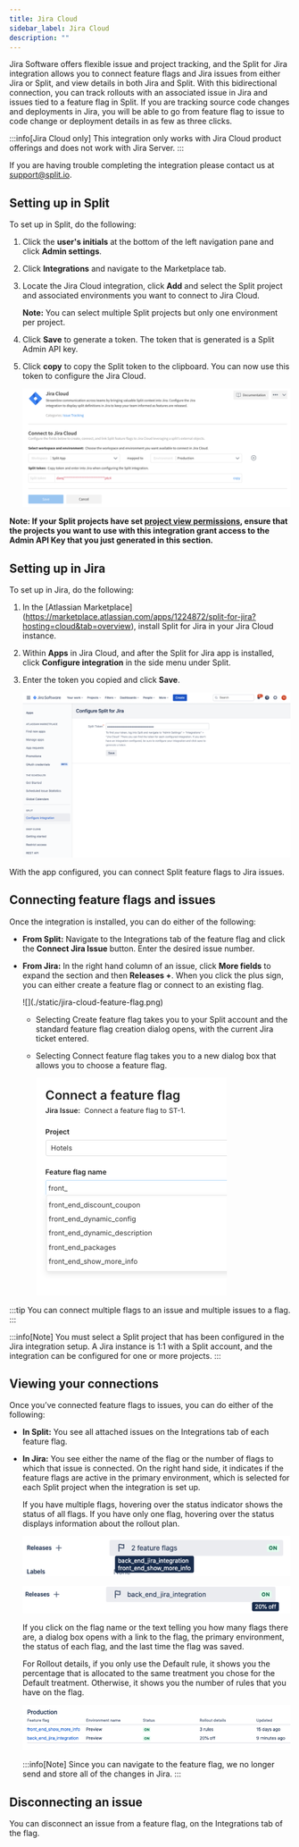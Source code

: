 ```yaml
---
title: Jira Cloud
sidebar_label: Jira Cloud
description: ""
---
```


<p>
  <button hidden style={{borderRadius:'8px', border:'1px', fontFamily:'Courier New', fontWeight:'800', textAlign:'left'}}> help.split.io link: https://help.split.io/hc/en-us/articles/360059317892-Jira-Cloud <br /> ✘ images still hosted on help.split.io </button>
</p>

Jira Software offers flexible issue and project tracking, and the Split for Jira integration allows you to connect feature flags and Jira issues from either Jira or Split, and view details in both Jira and Split. With this bidirectional connection, you can track rollouts with an associated issue in Jira and issues tied to a feature flag in Split. If you are tracking source code changes and deployments in Jira, you will be able to go from feature flag to issue to code change or deployment details in as few as three clicks.

:::info[Jira Cloud only]
This integration only works with Jira Cloud product offerings and does not work with Jira Server. 
:::

If you are having trouble completing the integration please contact us at [support@split.io](email:support@split.io).

## Setting up in Split

To set up in Split, do the following:

1. Click the **user's initials** at the bottom of the left navigation pane and click **Admin settings**.
2. Click **Integrations** and navigate to the Marketplace tab.
3. Locate the Jira Cloud integration, click **Add** and select the Split project and associated environments you want to connect to Jira Cloud.

   **Note:** You can select multiple Split projects but only one environment per project.

4. Click **Save** to generate a token. The token that is generated is a Split Admin API key.

5. Click **copy** to copy the Split token to the clipboard. You can now use this token to configure the Jira Cloud.

   ![](./static/jira-cloud-in-split.png)

**Note: If your Split projects have set [project view permissions](https://help.split.io/hc/en-us/articles/12621628930445-Project-view-permissions), ensure that the projects you want to use with this integration grant access to the Admin API Key that you just generated in this section.**

## Setting up in Jira

To set up in Jira, do the following:

1. In the [Atlassian Marketplace] (https://marketplace.atlassian.com/apps/1224872/split-for-jira?hosting=cloud&tab=overview), install Split for Jira in your Jira Cloud instance.

2. Within **Apps** in Jira Cloud, and after the Split for Jira app is installed, click **Configure integration** in the side menu under Split.

3. Enter the token you copied and click **Save**.

   ![](./static/jira-cloud-configure-integration.png)

With the app configured, you can connect Split feature flags to Jira issues.

## Connecting feature flags and issues
 
Once the integration is installed, you can do either of the following:
  
* **From Split:** Navigate to the Integrations tab of the feature flag and click the **Connect Jira Issue** button. Enter the desired issue number.

* **From Jira:** In the right hand column of an issue, click **More fields** to expand the section and then **Releases +**. When you click the plus sign, you can either create a feature flag or connect to an existing flag.

   <div style={{maxWidth:300}}> ![](./static/jira-cloud-feature-flag.png) </div>

  * Selecting Create feature flag takes you to your Split account and the standard feature flag creation dialog opens, with the current Jira ticket entered. 
  * Selecting Connect feature flag takes you to a new dialog box that allows you to choose a feature flag.

    ![](./static/jira-cloud-connect-a-feature-flag.png)

:::tip
You can connect multiple flags to an issue and multiple issues to a flag.
:::

:::info[Note]
You must select a Split project that has been configured in the Jira integration setup. A Jira instance is 1:1 with a Split account, and the integration can be configured for one or more projects.
:::

## Viewing your connections
 
Once you’ve connected feature flags to issues, you can do either of the following:
 
* **In Split:** You see all attached issues on the Integrations tab of each feature flag.
 
* **In Jira:** You see either the name of the flag or the number of flags to which that issue is connected. On the right hand side, it indicates if the feature flags are active in the primary environment, which is selected for each Split project when the integration is set up.
 
  If you have multiple flags, hovering over the status indicator shows the status of all flags. If you have only one flag, hovering over the status displays information about the rollout plan. 

  ![](./static/jira-cloud-multiple-flags.png)

  ![](./static/jira-cloud-one-flag.png)

  If you click on the flag name or the text telling you how many flags there are, a dialog box opens with a link to the flag, the primary environment, the status of each flag, and the last time the flag was saved.
 
  For Rollout details, if you only use the Default rule, it shows you the percentage that is allocated to the same treatment you chose for the Default treatment. Otherwise, it shows you the number of rules that you have on the flag. 

  ![](./static/jira-cloud-rollout-details.png)

   :::info[Note]
   Since you can navigate to the feature flag, we no longer send and store all of the changes in Jira.
   :::
 
## Disconnecting an issue
 
You can disconnect an issue from a feature flag, on the Integrations tab of the flag.
